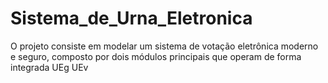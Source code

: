 # Sistema_de_Urna_Eletronica
O projeto consiste em modelar um sistema de votação eletrônica moderno e seguro, composto por dois módulos principais que operam de forma integrada UEg UEv

